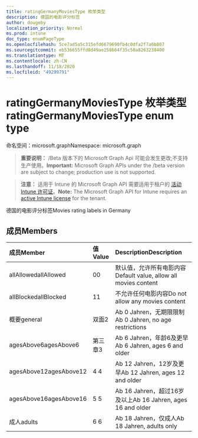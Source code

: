 ```yaml
---
title: ratingGermanyMoviesType 枚举类型
description: 德国的电影评分标签
author: dougeby
localization_priority: Normal
ms.prod: intune
doc_type: enumPageType
ms.openlocfilehash: 5ce7ad5a5c315efd6679690fb4c0dfa2f7a0b807
ms.sourcegitcommit: eb536655ffd8d49ae258664f35c50a8263238400
ms.translationtype: MT
ms.contentlocale: zh-CN
ms.lasthandoff: 11/18/2020
ms.locfileid: "49299791"
---
```

# <a name="ratinggermanymoviestype-enum-type"></a><span data-ttu-id="8ce8f-103">ratingGermanyMoviesType 枚举类型</span><span class="sxs-lookup"><span data-stu-id="8ce8f-103">ratingGermanyMoviesType enum type</span></span>

<span data-ttu-id="8ce8f-104">命名空间：microsoft.graph</span><span class="sxs-lookup"><span data-stu-id="8ce8f-104">Namespace: microsoft.graph</span></span>

> <span data-ttu-id="8ce8f-105">**重要说明：** /Beta 版本下的 Microsoft Graph Api 可能会发生更改;不支持生产使用。</span><span class="sxs-lookup"><span data-stu-id="8ce8f-105">**Important:** Microsoft Graph APIs under the /beta version are subject to change; production use is not supported.</span></span>

> <span data-ttu-id="8ce8f-106">**注意：** 适用于 Intune 的 Microsoft Graph API 需要适用于租户的 [活动 Intune 许可证](https://go.microsoft.com/fwlink/?linkid=839381)。</span><span class="sxs-lookup"><span data-stu-id="8ce8f-106">**Note:** The Microsoft Graph API for Intune requires an [active Intune license](https://go.microsoft.com/fwlink/?linkid=839381) for the tenant.</span></span>

<span data-ttu-id="8ce8f-107">德国的电影评分标签</span><span class="sxs-lookup"><span data-stu-id="8ce8f-107">Movies rating labels in Germany</span></span>

## <a name="members"></a><span data-ttu-id="8ce8f-108">成员</span><span class="sxs-lookup"><span data-stu-id="8ce8f-108">Members</span></span>
|<span data-ttu-id="8ce8f-109">成员</span><span class="sxs-lookup"><span data-stu-id="8ce8f-109">Member</span></span>|<span data-ttu-id="8ce8f-110">值</span><span class="sxs-lookup"><span data-stu-id="8ce8f-110">Value</span></span>|<span data-ttu-id="8ce8f-111">Description</span><span class="sxs-lookup"><span data-stu-id="8ce8f-111">Description</span></span>|
|:---|:---|:---|
|<span data-ttu-id="8ce8f-112">allAllowed</span><span class="sxs-lookup"><span data-stu-id="8ce8f-112">allAllowed</span></span>|<span data-ttu-id="8ce8f-113">0</span><span class="sxs-lookup"><span data-stu-id="8ce8f-113">0</span></span>|<span data-ttu-id="8ce8f-114">默认值，允许所有电影内容</span><span class="sxs-lookup"><span data-stu-id="8ce8f-114">Default value, allow all movies content</span></span>|
|<span data-ttu-id="8ce8f-115">allBlocked</span><span class="sxs-lookup"><span data-stu-id="8ce8f-115">allBlocked</span></span>|<span data-ttu-id="8ce8f-116">1</span><span class="sxs-lookup"><span data-stu-id="8ce8f-116">1</span></span>|<span data-ttu-id="8ce8f-117">不允许任何电影内容</span><span class="sxs-lookup"><span data-stu-id="8ce8f-117">Do not allow any movies content</span></span>|
|<span data-ttu-id="8ce8f-118">概要</span><span class="sxs-lookup"><span data-stu-id="8ce8f-118">general</span></span>|<span data-ttu-id="8ce8f-119">双面</span><span class="sxs-lookup"><span data-stu-id="8ce8f-119">2</span></span>|<span data-ttu-id="8ce8f-120">Ab 0 Jahren，无期限限制</span><span class="sxs-lookup"><span data-stu-id="8ce8f-120">Ab 0 Jahren, no age restrictions</span></span>|
|<span data-ttu-id="8ce8f-121">agesAbove6</span><span class="sxs-lookup"><span data-stu-id="8ce8f-121">agesAbove6</span></span>|<span data-ttu-id="8ce8f-122">第三章</span><span class="sxs-lookup"><span data-stu-id="8ce8f-122">3</span></span>|<span data-ttu-id="8ce8f-123">Ab 6 Jahren，年龄6及更早</span><span class="sxs-lookup"><span data-stu-id="8ce8f-123">Ab 6 Jahren, ages 6 and older</span></span>|
|<span data-ttu-id="8ce8f-124">agesAbove12</span><span class="sxs-lookup"><span data-stu-id="8ce8f-124">agesAbove12</span></span>|<span data-ttu-id="8ce8f-125">4 </span><span class="sxs-lookup"><span data-stu-id="8ce8f-125">4</span></span>|<span data-ttu-id="8ce8f-126">Ab 12 Jahren，12岁及更早</span><span class="sxs-lookup"><span data-stu-id="8ce8f-126">Ab 12 Jahren, ages 12 and older</span></span>|
|<span data-ttu-id="8ce8f-127">agesAbove16</span><span class="sxs-lookup"><span data-stu-id="8ce8f-127">agesAbove16</span></span>|<span data-ttu-id="8ce8f-128">5 </span><span class="sxs-lookup"><span data-stu-id="8ce8f-128">5</span></span>|<span data-ttu-id="8ce8f-129">Ab 16 Jahren，超过16岁及以上</span><span class="sxs-lookup"><span data-stu-id="8ce8f-129">Ab 16 Jahren, ages 16 and older</span></span>|
|<span data-ttu-id="8ce8f-130">成人</span><span class="sxs-lookup"><span data-stu-id="8ce8f-130">adults</span></span>|<span data-ttu-id="8ce8f-131">6 </span><span class="sxs-lookup"><span data-stu-id="8ce8f-131">6</span></span>|<span data-ttu-id="8ce8f-132">Ab 18 Jahren，仅成人</span><span class="sxs-lookup"><span data-stu-id="8ce8f-132">Ab 18 Jahren, adults only</span></span>|




